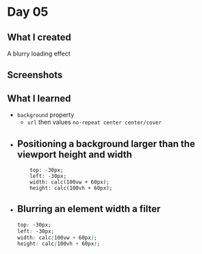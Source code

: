 # Day 05

## What I created

A blurry loading effect

## Screenshots

## What I learned

- `background` property
  - `url` then values `no-repeat center center/cover`
- ## Positioning a background larger than the viewport height and width
  ```
      top: -30px;
      left: -30px;
      width: calc(100vw + 60px);
      height: calc(100vh + 60px);
  ```
- ## Blurring an element width a filter
  ```css
  top: -30px;
  left: -30px;
  width: calc(100vw + 60px);
  height: calc(100vh + 60px);
  ```
